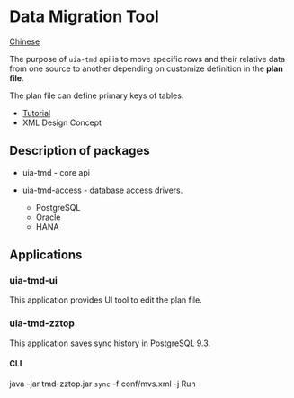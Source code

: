 Data Migration Tool
============================

[Chinese](readme_tw.md)

The purpose of `uia-tmd` api is to move specific rows and their relative data from one source to another depending on customize definition in the __plan file__.

The plan file can define primary keys of tables.

- [Tutorial](tutorial.md)
- XML Design Concept

## Description of packages
- uia-tmd - core api

- uia-tmd-access - database access drivers.
    - PostgreSQL
    - Oracle
    - HANA

## Applications
### uia-tmd-ui
This application provides UI tool to edit the plan file.

### uia-tmd-zztop
This application saves sync history in PostgreSQL 9.3.

#### CLI
java -jar tmd-zztop.jar `sync` -f conf/mvs.xml -j Run

